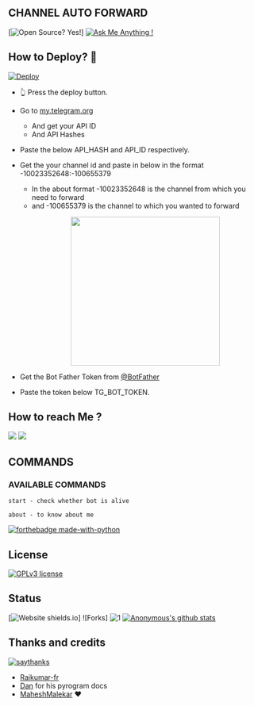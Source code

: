 ## CHANNEL AUTO FORWARD

[![Open Source? Yes!](https://badgen.net/badge/Open%20Source%20%3F/Yes%21/blue?icon=github)]
[![Ask Me Anything !](https://img.shields.io/badge/Ask%20me-anything-1abc9c.svg)](https://telegram.dog/greymatters_bots_discussion)

## How to Deploy? 🤔
[![Deploy](https://www.herokucdn.com/deploy/button.svg)](https://heroku.com/deploy?template=https://github.com/Alladmin789/Auto-Forward-Bot)
- 👆 Press the deploy button.

- Go to  [my.telegram.org](https://my.telegram.org/)
     - And get your API ID
     - And API Hashes

- Paste the below API_HASH and API_ID respectively.

- Get the your channel id and paste in below in the format -10023352648:-100655379
     - In the about format -10023352648 is the channel from which you need to forward 
     - and -100655379 is the channel to which you wanted to forward 
[<p align="center"><img src="https://telegra.ph/file/2130bae31fa168ae57224.jpg" width="300">](https://telegram.dog/Ns_bot_updates)

- Get the Bot Father Token from [@BotFather](https://telegram.dog/botfather)

- Paste the token below TG_BOT_TOKEN.




## How to reach Me ?
<a href="https://telegram.dog/GreyMatter_bots"><img src="https://img.shields.io/badge/Join-Telegram%20Channel-red.svg?logo=Telegram"></a>
<a href="https://telegram.dog/greymatters_bots_discussion"><img src="https://img.shields.io/badge/Join-Telegram%20Group-blue.svg?logo=telegram"></a>

## COMMANDS
### AVAILABLE COMMANDS 
```
start - check whether bot is alive 

about - to know about me
```

[![forthebadge made-with-python](http://ForTheBadge.com/images/badges/made-with-python.svg)](https://www.python.org/)

## License
[![GPLv3 license](https://img.shields.io/badge/License-GPLv3-blue.svg)](https://github.com/Ns-AnoNymouS/TG-CONVERT-BOT/blob/main/LICENSE)

## Status
[![Website shields.io](https://img.shields.io/website-up-down-green-red/http/shields.io.svg)]
![Forks]
![1](https://github-readme-stats.vercel.app/api/top-langs/?username=Ns-AnoNymouS&theme=blue-green)
[![Anonymous's github stats](https://github-readme-stats.vercel.app/api?username=Ns-AnoNymouS&theme=blue-green)](https://github.com/anuraghazra/github-readme-stats)


## Thanks and credits
[![saythanks](https://img.shields.io/badge/say-thanks-ff69b4.svg)](https://t.me/greymatters_about/13)

- [Rajkumar-fr](https://github.com/rajkumar-fr)
- [Dan](https://telegram.dog/haskell) for his pyrogram docs
- [MaheshMalekar](https://telegram.dog/MaheshMalekar) ❤
